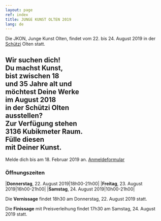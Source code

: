```yaml
---
layout: page
ref: index
title: JUNGE KUNST OLTEN 2019
lang: de
---
```


Die JKON, Junge Kunst Olten, findet vom 22. bis 24. August 2019 in der [Schützi](https://schuetzi.ch/) Olten statt. 

## Wir suchen dich! <br>Du machst Kunst, <br>bist zwischen 18 <br>und 35 Jahre alt und <br>möchtest Deine Werke <br>im August 2018 <br>in der Schützi Olten <br>ausstellen? <br>Zur Verfügung stehen <br>3136 Kubikmeter Raum. <br>Fülle diesen <br>mit Deiner Kunst.
Melde dich bis am 18. Februar 2019 an. [Anmeldeformular](/call-for-artists.html)

### Öffnungszeiten

|__Donnerstag__, 22. August 2019|18h00-21h00|
|__Freitag__, 23. August 2019|16h00-21h00|
|__Samstag__, 24. August 2019|10h00-21h00|

Die __Vernissage__ findet 18h30 am Donnerstag, 22. August 2019 statt.

Die __Finissage__ mit Preisverleihung findet 17h30 am Samstag, 24. August 2019 statt.
